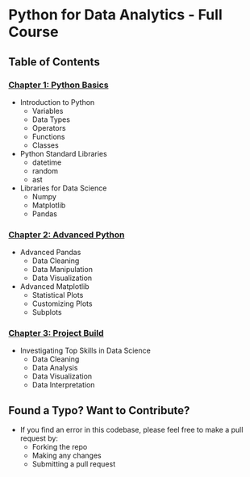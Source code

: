 # Python for Data Analytics - Full Course

## Table of Contents

### [Chapter 1: Python Basics](/1_Basics/)

- Introduction to Python
    - Variables
    - Data Types
    - Operators
    - Functions
    - Classes
- Python Standard Libraries
    - datetime
    - random
    - ast
- Libraries for Data Science
    - Numpy
    - Matplotlib
    - Pandas
 
### [Chapter 2: Advanced Python](/2_Advanced/)

- Advanced Pandas
    - Data Cleaning
    - Data Manipulation
    - Data Visualization
- Advanced Matplotlib
    - Statistical Plots
    - Customizing Plots
    - Subplots
 
### [Chapter 3: Project Build](/3_Project/)

- Investigating Top Skills in Data Science
    - Data Cleaning
    - Data Analysis
    - Data Visualization
    - Data Interpretation
 
## Found a Typo? Want to Contribute?
- If you find an error in this codebase, please feel free to make a pull request by:
    - Forking the repo
    - Making any changes
    - Submitting a pull request

